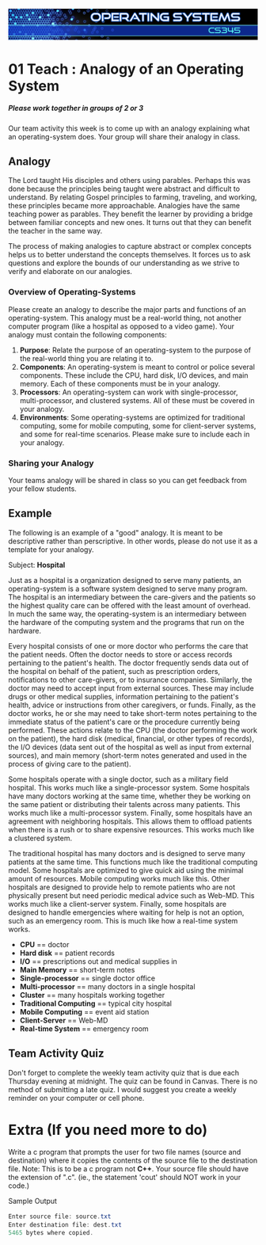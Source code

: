 ![](../images/banner.jpg)

# 01 Teach : Analogy of an Operating System

##### Please work together in groups of 2 or 3

Our team activity this week is to come up with an analogy explaining what an operating-system does. Your group will share their analogy in class.

## Analogy

The Lord taught His disciples and others using parables. Perhaps this was done because the principles being taught were abstract and difficult to understand. By relating Gospel principles to farming, traveling, and working, these principles became more approachable. Analogies have the same teaching power as parables. They benefit the learner by providing a bridge between familiar concepts and new ones. It turns out that they can benefit the teacher in the same way.

The process of making analogies to capture abstract or complex concepts helps us to better understand the concepts themselves. It forces us to ask questions and explore the bounds of our understanding as we strive to verify and elaborate on our analogies.

### Overview of Operating-Systems

Please create an analogy to describe the major parts and functions of an operating-system. This analogy must be a real-world thing, not another computer program (like a hospital as opposed to a video game). Your analogy must contain the following components:

1.  **Purpose**: Relate the purpose of an operating-system to the purpose of the real-world thing you are relating it to.
2.  **Components**: An operating-system is meant to control or police several components. These include the CPU, hard disk, I/O devices, and main memory. Each of these components must be in your analogy.
3.  **Processors**: An operating-system can work with single-processor, multi-processor, and clustered systems. All of these must be covered in your analogy.
4.  **Environments**: Some operating-systems are optimized for traditional computing, some for mobile computing, some for client-server systems, and some for real-time scenarios. Please make sure to include each in your analogy.

### Sharing your Analogy

Your teams analogy will be shared in class so you can get feedback from your fellow students.

## Example

The following is an example of a "good" analogy. It is meant to be descriptive rather than perscriptive. In other words, please do not use it as a template for your analogy.

Subject: **Hospital**

Just as a hospital is a organization designed to serve many patients, an operating-system is a software system designed to serve many program. The hospital is an intermediary between the care-givers and the patients so the highest quality care can be offered with the least amount of overhead. In much the same way, the operating-system is an intermediary between the hardware of the computing system and the programs that run on the hardware.

Every hospital consists of one or more doctor who performs the care that the patient needs. Often the doctor needs to store or access records pertaining to the patient's health. The doctor frequently sends data out of the hospital on behalf of the patient, such as prescription orders, notifications to other care-givers, or to insurance companies. Similarly, the doctor may need to accept input from external sources. These may include drugs or other medical supplies, information pertaining to the patient's health, advice or instructions from other caregivers, or funds. Finally, as the doctor works, he or she may need to take short-term notes pertaining to the immediate status of the patient's care or the procedure currently being performed. These actions relate to the CPU (the doctor performing the work on the patient), the hard disk (medical, financial, or other types of records), the I/O devices (data sent out of the hospital as well as input from external sources), and main memory (short-term notes generated and used in the process of giving care to the patient).

Some hospitals operate with a single doctor, such as a military field hospital. This works much like a single-processor system. Some hospitals have many doctors working at the same time, whether they be working on the same patient or distributing their talents across many patients. This works much like a multi-processor system. Finally, some hospitals have an agreement with neighboring hospitals. This allows them to offload patients when there is a rush or to share expensive resources. This works much like a clustered system.

The traditional hospital has many doctors and is designed to serve many patients at the same time. This functions much like the traditional computing model. Some hospitals are optimized to give quick aid using the minimal amount of resources. Mobile computing works much like this. Other hospitals are designed to provide help to remote patients who are not physically present but need periodic medical advice such as Web-MD. This works much like a client-server system. Finally, some hospitals are designed to handle emergencies where waiting for help is not an option, such as an emergency room. This is much like how a real-time system works.

* **CPU** == doctor
* **Hard disk** == patient records
* **I/O** == prescriptions out and medical supplies in
* **Main Memory** == short-term notes
* **Single-processor** == single doctor office
* **Multi-processor** == many doctors in a single hospital
* **Cluster** == many hospitals working together
* **Traditional Computing** == typical city hospital
* **Mobile Computing** == event aid station
* **Client-Server** == Web-MD
* **Real-time System** == emergency room

## Team Activity Quiz

Don't forget to complete the weekly team activity quiz that is due each Thursday evening at midnight.  The quiz can be found in Canvas.  There is no method of submitting a late quiz.  I would suggest you create a weekly reminder on your computer or cell phone.

# Extra (If you need more to do)

Write a c program that prompts the user for two file names (source and destination) where it copies the contents of the source file to the destination file.  Note: This is to be a c program not **C++**.  Your source file should have the extension of ".c". (ie., the statement 'cout' should NOT work in your code.)

Sample Output

```as
Enter source file: source.txt
Enter destination file: dest.txt
5465 bytes where copied.
```